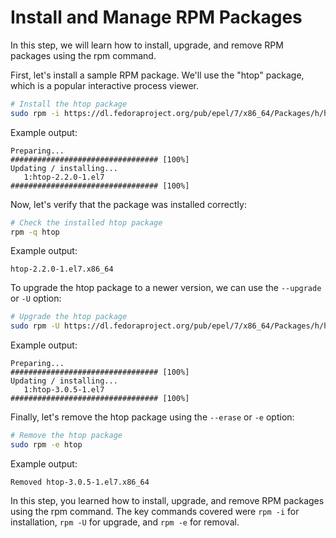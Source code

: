 # Install and Manage RPM Packages

In this step, we will learn how to install, upgrade, and remove RPM packages using the rpm command.

First, let's install a sample RPM package. We'll use the "htop" package, which is a popular interactive process viewer.

```bash
# Install the htop package
sudo rpm -i https://dl.fedoraproject.org/pub/epel/7/x86_64/Packages/h/htop-2.2.0-1.el7.x86_64.rpm
```

Example output:

```
Preparing...                          ################################# [100%]
Updating / installing...
   1:htop-2.2.0-1.el7                 ################################# [100%]
```

Now, let's verify that the package was installed correctly:

```bash
# Check the installed htop package
rpm -q htop
```

Example output:

```
htop-2.2.0-1.el7.x86_64
```

To upgrade the htop package to a newer version, we can use the `--upgrade` or `-U` option:

```bash
# Upgrade the htop package
sudo rpm -U https://dl.fedoraproject.org/pub/epel/7/x86_64/Packages/h/htop-3.0.5-1.el7.x86_64.rpm
```

Example output:

```
Preparing...                          ################################# [100%]
Updating / installing...
   1:htop-3.0.5-1.el7                 ################################# [100%]
```

Finally, let's remove the htop package using the `--erase` or `-e` option:

```bash
# Remove the htop package
sudo rpm -e htop
```

Example output:

```
Removed htop-3.0.5-1.el7.x86_64
```

In this step, you learned how to install, upgrade, and remove RPM packages using the rpm command. The key commands covered were `rpm -i` for installation, `rpm -U` for upgrade, and `rpm -e` for removal.
